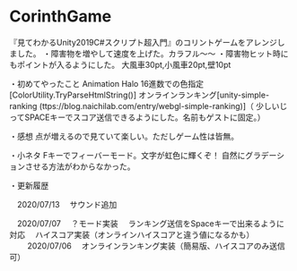 # CorinthGame

『見てわかるUnity2019C#スクリプト超入門』のコリントゲームをアレンジしました。
・障害物を増やして速度を上げた。カラフル～～
・障害物ヒット時にもポイントが入るようにした。
  大風車30pt,小風車20pt,壁10pt

・初めてやったこと
  Animation
  Halo
  16進数での色指定[ColorUtility.TryParseHtmlString()]
  オンラインランキング[unity-simple-ranking (ttps://blog.naichilab.com/entry/webgl-simple-ranking)]（
  少しいじってSPACEキーでスコア送信できるようにした。名前もゲストに固定。）
  
・感想
  点が増えるので見ていて楽しい。ただしゲーム性は皆無。

・小ネタ
  Fキーでフィーバーモード。文字が虹色に輝くぞ！
  自然にグラデーションさせる方法がわからなかった。
  
・更新履歴

　2020/07/13
　サウンド追加

　2020/07/07
　？モード実装
　ランキング送信をSpaceキーで出来るように対応
　ハイスコア実装（オンラインハイスコアと違う値になるかも）
　
　2020/07/06
　オンラインランキング実装（簡易版、ハイスコアのみ送信可）
